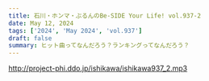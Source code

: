 ```yaml
---
title: 石川・ホンマ・ぶるんのBe-SIDE Your Life! vol.937-2
date: May 12, 2024
tags: ['2024', 'May 2024', 'vol.937']
draft: false
summary: ヒット曲ってなんだろう？ランキングってなんだろう？
---
```


http://project-phi.ddo.jp/ishikawa/ishikawa937_2.mp3